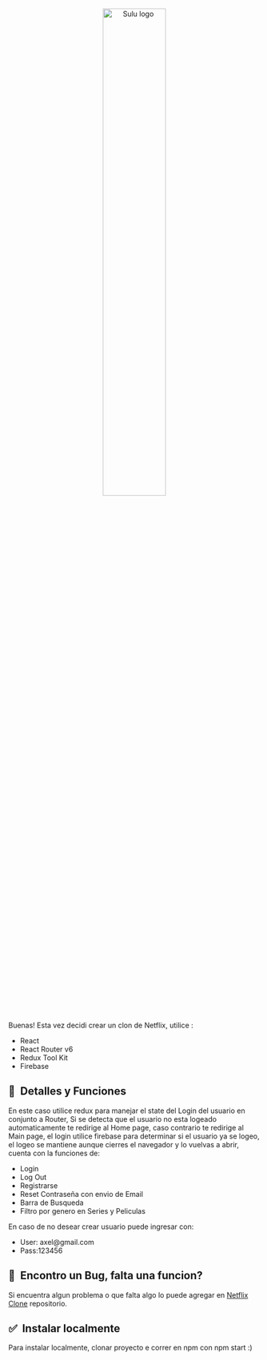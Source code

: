 <br/>
<p align="center">
    <a href="https://netflix-clone-chi-taupe.vercel.app/home" target="_blank">
        <img width="50%" src="https://1000marcas.net/wp-content/uploads/2020/01/Logo-Netflix.png" alt="Sulu logo">
    </a>
</p>

<br/>
<p align="center">

</p>
<br/>

Buenas! Esta vez decidi crear un clon de Netflix, utilice :
<ul>
  <li> React</li>
  <li> React Router v6</li>
  <li> Redux Tool Kit</li>
  <li> Firebase</li>
</ul>



## 🚀&nbsp; Detalles y Funciones
 En este caso utilice redux para manejar el state del Login del usuario en conjunto a Router, Si se detecta que el usuario no esta logeado automaticamente te redirige al Home page, caso contrario te redirige al Main page, el login utilice firebase para determinar si el usuario ya se logeo, el logeo se mantiene aunque cierres el navegador y lo vuelvas a abrir, cuenta con la funciones de:
<ul>
  <li> Login</li>
  <li> Log Out</li>
  <li> Registrarse</li>
  <li> Reset Contraseña con envio de Email</li>
   <li> Barra de Busqueda</li>
  <li> Filtro por genero en Series y Peliculas</li>
</ul>
En caso de no desear crear usuario puede ingresar con: 
<ul>
  <li> User: axel@gmail.com</li>
  <li> Pass:123456 </li>
</ul>


## 🤝&nbsp; Encontro un Bug, falta una funcion?

Si encuentra algun problema o que falta algo lo puede agregar en [Netflix Clone](https://github.com/AxelTur-Springer/Netflix-Clone/issues) repositorio.

## ✅&nbsp; Instalar localmente
 Para instalar localmente, clonar proyecto e correr en npm con npm start :)




